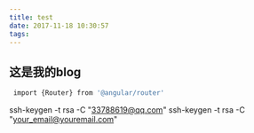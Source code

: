 ```yaml
---
title: test
date: 2017-11-18 10:30:57
tags:
---
```

## 这是我的blog
```bash
 import {Router} from '@angular/router'
```
ssh-keygen -t rsa -C "33788619@qq.com"
ssh-keygen -t rsa -C "your_email@youremail.com"